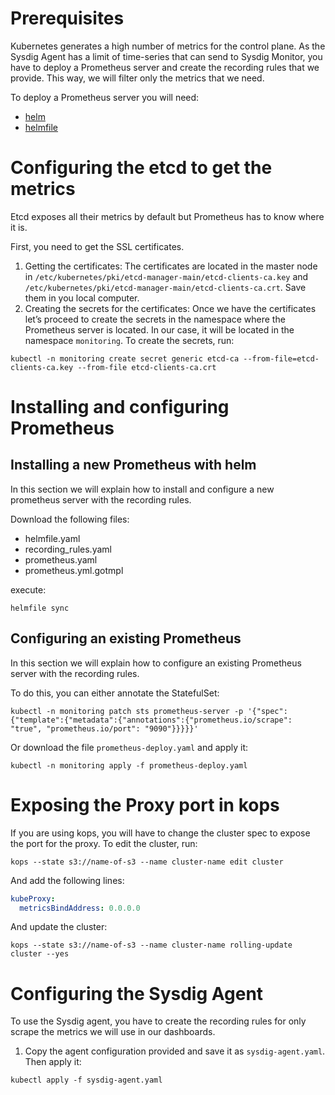 # Prerequisites
Kubernetes generates a high number of metrics for the control plane. As the Sysdig Agent has a limit of time-series that can send to Sysdig Monitor, you have to deploy a Prometheus server and create the recording rules that we provide. This way, we will filter only the metrics that we need.

To deploy a Prometheus server you will need:
* [helm](https://helm.sh/docs/intro/install/)  
* [helmfile](https://github.com/roboll/helmfile)

# Configuring the etcd to get the metrics
Etcd exposes all their metrics by default but Prometheus has to know where it is. 

First, you need to get the SSL certificates.
1. Getting the certificates: 
The certificates are located in the master node in `/etc/kubernetes/pki/etcd-manager-main/etcd-clients-ca.key` and `/etc/kubernetes/pki/etcd-manager-main/etcd-clients-ca.crt`. Save them in you local computer.
2. Creating the secrets for the certificates:
Once we have the certificates let’s proceed to create the secrets in the namespace where the Prometheus server is located. In our case, it will be located in the namespace `monitoring`. 
To create the secrets, run:

```
kubectl -n monitoring create secret generic etcd-ca --from-file=etcd-clients-ca.key --from-file etcd-clients-ca.crt
```

# Installing and configuring Prometheus
## Installing a new Prometheus with helm
In this section we will explain how to install and configure a new prometheus server with the recording rules.  

Download the following files: 
- helmfile.yaml
- recording_rules.yaml
- prometheus.yaml
- prometheus.yml.gotmpl

execute: 

```
helmfile sync
```

## Configuring an existing Prometheus
In this section we will explain how to configure an existing Prometheus server with the recording rules.

To do this, you can either annotate the StatefulSet:

```
kubectl -n monitoring patch sts prometheus-server -p '{"spec":{"template":{"metadata":{"annotations":{"prometheus.io/scrape": "true", "prometheus.io/port": "9090"}}}}}'
```

Or download the file `prometheus-deploy.yaml` and apply it:

```
kubectl -n monitoring apply -f prometheus-deploy.yaml
```

# Exposing the Proxy port in kops
If you are using kops, you will have to change the cluster spec to expose the port for the proxy. To edit the cluster, run:

```
kops --state s3://name-of-s3 --name cluster-name edit cluster
```

And add the following lines:

```yaml
kubeProxy:
  metricsBindAddress: 0.0.0.0
```

And update the cluster:

```
kops --state s3://name-of-s3 --name cluster-name rolling-update cluster --yes
```

# Configuring the Sysdig Agent
To use the Sysdig agent, you have to create the recording rules for only scrape the metrics we will use in our dashboards.

1. Copy the agent configuration provided and save it as `sysdig-agent.yaml`. Then apply it:

```
kubectl apply -f sysdig-agent.yaml
```
